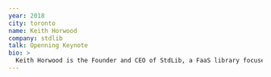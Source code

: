 ```yaml
---
year: 2018
city: toronto
name: Keith Horwood
company: stdlib
talk: Openning Keynote
bio: >
  Keith Horwood is the Founder and CEO of StdLib, a FaaS library focused on providing a comprehensive build-deploy-discover-integrate toolchain for rapid, production-ready, functions-first development. He's previously the author of the popular Node.js framework Nodal, and a bit of a bioinformatics geek. Toronto born-and-raised, Keith is now happily based out of San Francisco.
---
```

